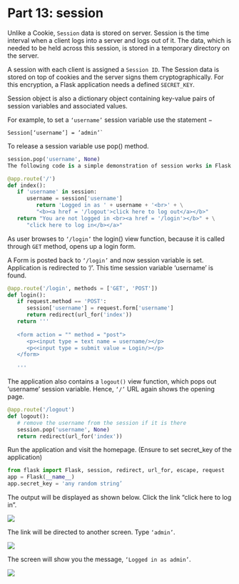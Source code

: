 # Part 13: session

Unlike a Cookie, `Session` data is stored on server. Session is the time interval when a client logs into a server and logs out of it. The data, which is needed to be held across this session, is stored in a temporary directory on the server.

A session with each client is assigned a `Session ID`. The Session data is stored on top of cookies and the server signs them cryptographically. For this encryption, a Flask application needs a defined `SECRET_KEY`.

Session object is also a dictionary object containing key-value pairs of session variables and associated values.

For example, to set a `‘username’` session variable use the statement −
```
Session[‘username’] = ’admin’`
```
To release a session variable use pop() method.
```python
session.pop('username', None)
The following code is a simple demonstration of session works in Flask. URL ‘/’ simply prompts user to log in, as session variable ‘username’ is not set.

@app.route('/')
def index():
   if 'username' in session:
      username = session['username']
         return 'Logged in as ' + username + '<br>' + \
         "<b><a href = '/logout'>click here to log out</a></b>"
   return "You are not logged in <br><a href = '/login'></b>" + \
      "click here to log in</b></a>"
```
As user browses to `‘/login’` the login() view function, because it is called through `GET` method, opens up a login form.

A Form is posted back to `‘/login’` and now session variable is set. Application is redirected to ‘/’. This time session variable ‘username’ is found.
```python
@app.route('/login', methods = ['GET', 'POST'])
def login():
   if request.method == 'POST':
      session['username'] = request.form['username']
      return redirect(url_for('index'))
   return '''
	
   <form action = "" method = "post">
      <p><input type = text name = username/></p>
      <p<<input type = submit value = Login/></p>
   </form>
	
   '''
```
The application also contains a `logout()` view function, which pops out ‘username’ session variable. Hence, `‘/’` URL again shows the opening page.
```python
@app.route('/logout')
def logout():
   # remove the username from the session if it is there
   session.pop('username', None)
   return redirect(url_for('index'))
```
Run the application and visit the homepage. (Ensure to set secret_key of the application)
```python
from flask import Flask, session, redirect, url_for, escape, request
app = Flask(__name__)
app.secret_key = 'any random string’
```
The output will be displayed as shown below. Click the link “click here to log in”.

<img src = https://www.tutorialspoint.com/flask/images/login_page_using_session.jpg>

The link will be directed to another screen. Type `‘admin’`.

<img src = https://www.tutorialspoint.com/flask/images/another_login_screen.jpg>

The screen will show you the message, `‘Logged in as admin’`.

<img src = https://www.tutorialspoint.com/flask/images/logged_in_as_admin.jpg>
